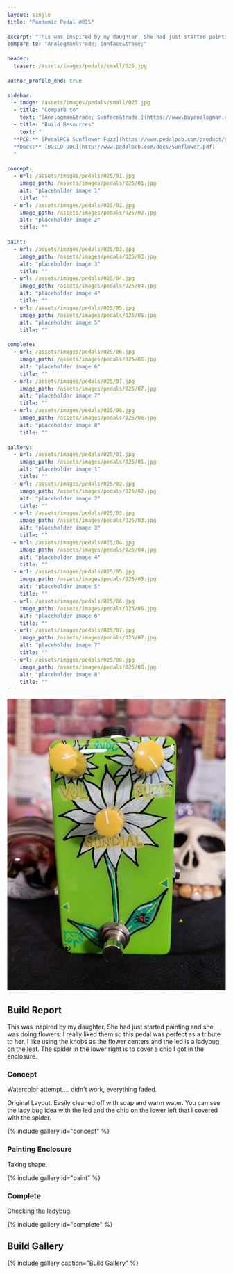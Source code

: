 ```yaml
---
layout: single
title: "Pandemic Pedal #025"

excerpt: "This was inspired by my daughter. She had just started painting and she was doing flowers. I really liked them so this pedal was perfect as a tribute to her. I like using the knobs as the flower centers and the led is a ladybug on the leaf. The spider in the lower right is to cover a chip I got in the enclosure."
compare-to: "Analogman&trade; Sunface&trade;"

header:
  teaser: /assets/images/pedals/small/025.jpg

author_profile_end: true

sidebar:
  - image: /assets/images/pedals/small/025.jpg
  - title: "Compare to"
    text: "[Analogman&trade; Sunface&trade;](https://www.buyanalogman.com/Analog_Man_Sun_Face_p/am-sun-face.htm)"
  - title: "Build Resources"
    text: "
  **PCB:** [PedalPCB Sunflower Fuzz](https://www.pedalpcb.com/product/sunflower/)<br>
  **Docs:** [BUILD DOC](http://www.pedalpcb.com/docs/Sunflower.pdf)
  "

concept:
  - url: /assets/images/pedals/025/01.jpg
    image_path: /assets/images/pedals/025/01.jpg
    alt: "placeholder image 1"
    title: ""
  - url: /assets/images/pedals/025/02.jpg
    image_path: /assets/images/pedals/025/02.jpg
    alt: "placeholder image 2"
    title: ""

paint:
  - url: /assets/images/pedals/025/03.jpg
    image_path: /assets/images/pedals/025/03.jpg
    alt: "placeholder image 3"
    title: ""
  - url: /assets/images/pedals/025/04.jpg
    image_path: /assets/images/pedals/025/04.jpg
    alt: "placeholder image 4"
    title: ""
  - url: /assets/images/pedals/025/05.jpg
    image_path: /assets/images/pedals/025/05.jpg
    alt: "placeholder image 5"
    title: ""

complete:
  - url: /assets/images/pedals/025/06.jpg
    image_path: /assets/images/pedals/025/06.jpg
    alt: "placeholder image 6"
    title: ""
  - url: /assets/images/pedals/025/07.jpg
    image_path: /assets/images/pedals/025/07.jpg
    alt: "placeholder image 7"
    title: ""
  - url: /assets/images/pedals/025/08.jpg
    image_path: /assets/images/pedals/025/08.jpg
    alt: "placeholder image 8"
    title: ""

gallery:
  - url: /assets/images/pedals/025/01.jpg
    image_path: /assets/images/pedals/025/01.jpg
    alt: "placeholder image 1"
    title: ""
  - url: /assets/images/pedals/025/02.jpg
    image_path: /assets/images/pedals/025/02.jpg
    alt: "placeholder image 2"
    title: ""
  - url: /assets/images/pedals/025/03.jpg
    image_path: /assets/images/pedals/025/03.jpg
    alt: "placeholder image 3"
    title: ""
  - url: /assets/images/pedals/025/04.jpg
    image_path: /assets/images/pedals/025/04.jpg
    alt: "placeholder image 4"
    title: ""
  - url: /assets/images/pedals/025/05.jpg
    image_path: /assets/images/pedals/025/05.jpg
    alt: "placeholder image 5"
    title: ""
  - url: /assets/images/pedals/025/06.jpg
    image_path: /assets/images/pedals/025/06.jpg
    alt: "placeholder image 6"
    title: ""
  - url: /assets/images/pedals/025/07.jpg
    image_path: /assets/images/pedals/025/07.jpg
    alt: "placeholder image 7"
    title: ""
  - url: /assets/images/pedals/025/08.jpg
    image_path: /assets/images/pedals/025/08.jpg
    alt: "placeholder image 8"
    title: ""
---
```


[![header](/assets/images/pedals/025.jpg)](/assets/images/pedals/025.jpg)

## Build Report ##

This was inspired by my daughter. She had just started painting and she was doing flowers. I really liked them so this pedal was perfect as a tribute to her. I like using the knobs as the flower centers and the led is a ladybug on the leaf. The spider in the lower right is to cover a chip I got in the enclosure.

### Concept ###

Watercolor attempt.... didn't work, everything faded.

Original Layout. Easily cleaned off with soap and warm water. You can see the lady bug idea with the led and the chip on the lower left that I covered with the spider.

{% include gallery id="concept" %}

### Painting Enclosure ###

Taking shape.

{% include gallery id="paint" %}

### Complete ###

Checking the ladybug.

{% include gallery id="complete" %}

## Build Gallery ##

{% include gallery caption="Build Gallery" %}